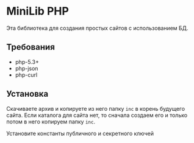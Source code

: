 
# MiniLib PHP

Эта библиотека для создания простых сайтов с использованием БД.

## Требования

* php-5.3+
* php-json
* php-curl

## Установка

Скачиваете архив и копируете из него папку `inc` в корень будущего сайта. Если каталога для сайта нет, то сначала создаем его и только потом в него копируем папку `inc`.

Установите константы публичного и секретного ключей

